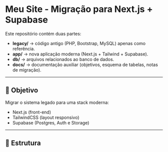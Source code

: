 # Meu Site - Migração para Next.js + Supabase

Este repositório contém duas partes:

- **legacy/** → código antigo (PHP, Bootstrap, MySQL) apenas como referência.
- **app/** → nova aplicação moderna (Next.js + Tailwind + Supabase).
- **db/** → arquivos relacionados ao banco de dados.
- **docs/** → documentação auxiliar (objetivos, esquema de tabelas, notas de migração).

---

## 🚀 Objetivo
Migrar o sistema legado para uma stack moderna:
- Next.js (front-end)
- TailwindCSS (layout responsivo)
- Supabase (Postgres, Auth e Storage)

---

## 📂 Estrutura
